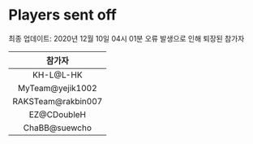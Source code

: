 # Players sent off
최종 업데이트: 2020년 12월 10일 04시 01분
오류 발생으로 인해 퇴장된 참가자




| 참가자 |
|:---:|
| KH-L@L-HK |
| MyTeam@yejik1002 |
| RAKSTeam@rakbin007 |
| EZ@CDoubleH |
| ChaBB@suewcho |